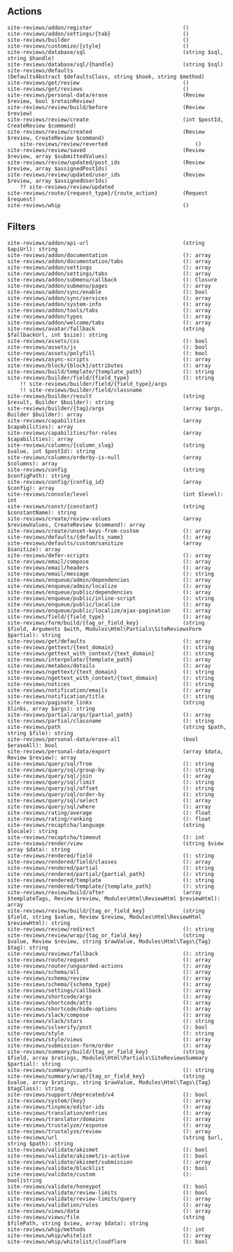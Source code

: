## Actions

    site-reviews/addon/register                             ()
    site-reviews/addon/settings/{tab}                       ()
    site-reviews/builder                                    ()
    site-reviews/customize/{style}                          ()
    site-reviews/database/sql                               (string $sql, string $handle)
    site-reviews/database/sql/{handle}                      (string $sql)
    site-reviews/defaults                                   (DefaultsAbstract $defaultsClass, string $hook, string $method)
    site-reviews/get/review                                 ()
    site-reviews/get/reviews                                ()
    site-reviews/personal-data/erase                        (Review $review, bool $retainReview)
    site-reviews/review/build/before                        (Review $review)
    site-reviews/review/create                              (int $postId, CreateReview $command)
    site-reviews/review/created                             (Review $review, CreateReview $command)
        site-reviews/review/reverted                            ()
    site-reviews/review/saved                               (Review $review, array $submittedValues)
    site-reviews/review/updated/post_ids                    (Review $review, array $assignedPostIds)
    site-reviews/review/updated/user_ids                    (Review $review, array $assignedUserIds)
        ?? site-reviews/review/updated
    site-reviews/route/{request_type}/{route_action}        (Request $request)
    site-reviews/whip                                       ()

## Filters

    site-reviews/addon/api-url                              (string $apiUrl): string
    site-reviews/addon/documentation                        (): array
    site-reviews/addon/documentation/tabs                   (): array
    site-reviews/addon/settings                             (): array
    site-reviews/addon/settings/tabs                        (): array
    site-reviews/addon/submenu/callback                     (): Closure
    site-reviews/addon/submenu/pages                        (): array
    site-reviews/addon/sync/enable                          (): bool
    site-reviews/addon/sync/services                        (): array
    site-reviews/addon/system-info                          (): array
    site-reviews/addon/tools/tabs                           (): array
    site-reviews/addon/types                                (): array
    site-reviews/addon/welcome/tabs                         (): array
    site-reviews/avatar/fallback                            (string $fallbackUrl, int $size): string
    site-reviews/assets/css                                 (): bool
    site-reviews/assets/js                                  (): bool
    site-reviews/assets/polyfill                            (): bool
    site-reviews/async-scripts                              (): array
    site-reviews/block/{block}/attributes                   (): array
    site-reviews/build/template/{template_path}             (): string
    site-reviews/builder/field/{field_type}                 (): string
        !! site-reviews/builder/field/{field_type}/args
        !! site-reviews/builder/field/classname
    site-reviews/builder/result                             (string $result, Builder $builder): string
    site-reviews/builder/{tag}/args                         (array $args, Builder $builder): array
    site-reviews/capabilities                               (array $capabilities): array
    site-reviews/capabilities/for-roles                     (array $capabilities): array
    site-reviews/columns/{column_slug}                      (string $value, int $postId): string
    site-reviews/columns/orderby-is-null                    (array $columns): array
    site-reviews/config                                     (string $configPath): string
    site-reviews/config/{config_id}                         (array $config): array
    site-reviews/console/level                              (int $level): int
    site-reviews/const/{constant}                           (string $constantName): string
    site-reviews/create/review-values                       (array $reviewValues, CreateReview $command): array
    site-reviews/create/unset-keys-from-custom              (): array
    site-reviews/defaults/{defaults_name}                   (): array
    site-reviews/defaults/custom/sanitize                   (array $sanitize): array
    site-reviews/defer-scripts                              (): array
    site-reviews/email/compose                              (): array
    site-reviews/email/headers                              (): array
    site-reviews/email/message                              (): string
    site-reviews/enqueue/admin/dependencies                 (): array
    site-reviews/enqueue/admin/localize                     (): array
    site-reviews/enqueue/public/dependencies                (): array
    site-reviews/enqueue/public/inline-script               (): string
    site-reviews/enqueue/public/localize                    (): array
    site-reviews/enqueue/public/localize/ajax-pagination    (): array
    site-reviews/field/{field_type}                         (): array
    site-reviews/form/build/{tag_or_field_key}              (string $field, Arguments $with, Modules\Html\Partials\SiteReviewsForm $partial): string
    site-reviews/get/defaults                               (): array
    site-reviews/gettext/{text_domain}                      (): string
    site-reviews/gettext_with_context/{text_domain}         (): string
    site-reviews/interpolate/{template_path}                (): array
    site-reviews/metabox/details                            (): array
    site-reviews/ngettext/{text_domain}                     (): string
    site-reviews/ngettext_with_context/{text_domain}        (): string
    site-reviews/notices                                    (): string
    site-reviews/notification/emails                        (): array
    site-reviews/notification/title                         (): string
    site-reviews/paginate_links                             (string $links, array $args): string
    site-reviews/partial/args/{partial_path}                (): array
    site-reviews/partial/classname                          (): string
    site-reviews/path                                       (string $path, string $file): string
    site-reviews/personal-data/erase-all                    (bool $eraseAll): bool
    site-reviews/personal-data/export                       (array $data, Review $review): array
    site-reviews/query/sql/from                             (): string
    site-reviews/query/sql/group-by                         (): string
    site-reviews/query/sql/join                             (): array
    site-reviews/query/sql/limit                            (): string
    site-reviews/query/sql/offset                           (): string
    site-reviews/query/sql/order-by                         (): string
    site-reviews/query/sql/select                           (): array
    site-reviews/query/sql/where                            (): array
    site-reviews/rating/average                             (): float
    site-reviews/rating/ranking                             (): float
    site-reviews/recaptcha/language                         (string $locale): string
    site-reviews/recaptcha/timeout                          (): int
    site-reviews/render/view                                (string $view array $data): string
    site-reviews/rendered/field                             (): string
    site-reviews/rendered/field/classes                     (): array
    site-reviews/rendered/partial                           (): string
    site-reviews/rendered/partial/{partial_path}            (): string
    site-reviews/rendered/template                          (): string
    site-reviews/rendered/template/{template_path}          (): string
    site-reviews/review/build/after                         (array $templateTags, Review $review, Modules\Html\ReviewHtml $reviewHtml): array
    site-reviews/review/build/{tag_or_field_key}            (string $field, string $value, Review $review, Modules\Html\ReviewHtml $reviewHtml): string
    site-reviews/review/redirect                            (): string
    site-reviews/review/wrap/{tag_or_field_key}             (string $value, Review $review, string $rawValue, Modules\Html\Tags\{Tag} $tag): string
    site-reviews/reviews/fallback                           (): string
    site-reviews/route/request                              (): array
    site-reviews/router/unguarded-actions                   (): array
    site-reviews/schema/all                                 (): array
    site-reviews/schema/review                              (): array
    site-reviews/schema/{schema_type}                       (): array
    site-reviews/settings/callback                          (): array
    site-reviews/shortcode/args                             (): array
    site-reviews/shortcode/atts                             (): array
    site-reviews/shortcode/hide-options                     (): array
    site-reviews/slack/compose                              (): array
    site-reviews/slack/stars                                (): string
    site-reviews/sslverify/post                             (): bool
    site-reviews/style                                      (): string
    site-reviews/style/views                                (): array
    site-reviews/submission-form/order                      (): array
    site-reviews/summary/build/{tag_or_field_key}           (string $field, array $ratings, Modules\Html\Partials\SiteReviewsSummary $partial): string
    site-reviews/summary/counts                             (): string
    site-reviews/summary/wrap/{tag_or_field_key}            (string $value, array $ratings, string $rawValue, Modules\Html\Tags\{Tag} $tagClass): string
    site-reviews/support/deprecated/v4                      (): bool
    site-reviews/system/{key}                               (): array
    site-reviews/tinymce/editor-ids                         (): array
    site-reviews/translation/entries                        (): array
    site-reviews/translator/domains                         (): array
    site-reviews/trustalyze/response                        (): array
    site-reviews/trustalyze/review                          (): array
    site-reviews/url                                        (string $url, string $path): string
    site-reviews/validate/akismet                           (): bool
    site-reviews/validate/akismet/is-active                 (): bool
    site-reviews/validate/akismet/submission                (): array
    site-reviews/validate/blacklist                         (): bool
    site-reviews/validate/custom                            (): bool|string
    site-reviews/validate/honeypot                          (): bool
    site-reviews/validate/review-limits                     (): bool
    site-reviews/validate/review-limits/query               (): array
    site-reviews/validation/rules                           (): array
    site-reviews/views/data                                 (): array
    site-reviews/views/file                                 (string $filePath, string $view, array $data): string
    site-reviews/whip/methods                               (): int
    site-reviews/whip/whitelist                             (): array
    site-reviews/whip/whitelist/cloudflare                  (): bool
